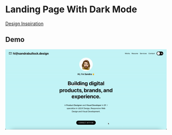 # Landing Page With Dark Mode

<a href="https://dribbble.com/shots/14385288-Portfolio-Landing-Page"> Design Inspiration </a>

## Demo

<img src="./src/images/demo.gif" alt="demo"/>
